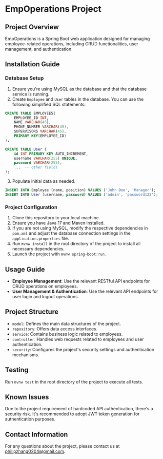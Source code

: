 # EmpOperations Project

## Project Overview
EmpOperations is a Spring Boot web application designed for managing employee-related operations, including CRUD functionalities, user management, and authentication.

## Installation Guide

### Database Setup
1. Ensure you're using MySQL as the database and that the database service is running.
2. Create `Employee` and `User` tables in the database. You can use the following simplified SQL statements:
```sql
CREATE TABLE EMPLOYEES(
    EMPLOYEE_ID INT,
    NAME VARCHAR(45),
    PHONE_NUMBER VARCHAR(45),
    SUPERVISORS VARCHAR(45),
    PRIMARY KEY(EMPLOYEE_ID)
);

CREATE TABLE User (
    id INT PRIMARY KEY AUTO_INCREMENT,
    username VARCHAR(255) UNIQUE,
    password VARCHAR(255),
    ...  -- other fields
);
```
3. Populate initial data as needed.
```sql
INSERT INTO Employee (name, position) VALUES ('John Doe', 'Manager');
INSERT INTO User (username, password) VALUES ('admin', 'password123');  -- Note: Password should be encrypted
```

### Project Configuration
1. Clone this repository to your local machine.
2. Ensure you have Java 17 and Maven installed.
3. If you are not using MySQL, modify the respective dependencies in `pom.xml` and adjust the database connection settings in the `application.properties` file.
4. Run `mvnw install` in the root directory of the project to install all necessary dependencies.
5. Launch the project with `mvnw spring-boot:run`.

## Usage Guide
- **Employee Management**: Use the relevant RESTful API endpoints for CRUD operations on employees.
- **User Management & Authentication**: Use the relevant API endpoints for user login and logout operations.

## Project Structure
- `model`: Defines the main data structures of the project.
- `repository`: Offers data access interfaces.
- `service`: Contains business logic related to employees.
- `controller`: Handles web requests related to employees and user authentication.
- `security`: Configures the project's security settings and authentication mechanisms.

## Testing
Run `mvnw test` in the root directory of the project to execute all tests.

## Known Issues
Due to the project requirement of hardcoded API authentication, there's a security risk. It's recommended to adopt JWT token generation for authentication purposes.

## Contact Information
For any questions about the project, please contact us at [philipzhang0204@gmail.com](philipzhang0204@gmail.com).

